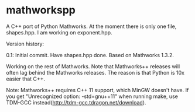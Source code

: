 mathworkspp
===========

A C++ port of Python Mathworks.  At the moment there is only one file, shapes.hpp. I am working on exponent.hpp.

Version history:

0.1: Initial commit. Have shapes.hpp done. Based on Mathworks 1.3.2.

Working on the rest of Mathworks. Note that Mathworks++ releases will often lag behind the Mathworks releases.
The reason is that Python is 10x easier that C++.

Note: Mathworks++ requires C++ 11 support, which MinGW doesn't have. If you get "Unrecognized option: -std=gnu++11"
when running make, use TDM-GCC instead(http://tdm-gcc.tdragon.net/download).